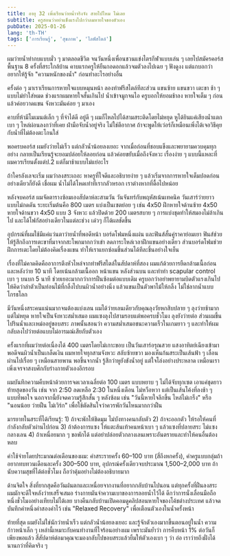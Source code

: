 ```yaml
---
title: อายุ 32 เพิ่งเรียนว่ายน้ำจริงจัง สายไปไหม ไม่เลย
subtitle: ครูสอนว่าอย่าแข็งแรงไปกว่าลมหายใจของตัวเอง
pubDate: 2025-01-26
lang: 'th-TH'
tags: ['การเรียนรู้', 'สุขภาพ', 'ไลฟ์สไตล์']
---
```


ผมว่ายน้ำท่ากบแบบมั่ว ๆ มาตลอดชีวิต จนวันหนึ่งเพื่อนชวนแข่งไตรกีฬาแบบเล่น ๆ เลยไปสมัครคอร์สพื้นฐาน 8 ครั้งที่สระใกล้บ้าน คาบแรกครูให้ยืนกอดอกแล้วจมตัวลงไปเฉย ๆ ฟังดูงง แต่แกบอกว่าอยากให้รู้จัก "ความหนักของน้ำ" ก่อนทำอะไรอย่างอื่น

ครั้งต่อ ๆ มาเราเรียนการหายใจแบบหมุนหน้า ลองท่าฟรีสไตล์ทีละส่วน แขนซ้าย แขนขวา เตะขา ช้า ๆ แบบไม่ยำใส่หมด ช่วงแรกผมหายใจสั้นเกินไป น้ำเข้าจมูกจนไอ ครูบอกให้ยอมช้าลง หายใจเต็ม ๆ ก่อนแล้วค่อยวาดแขน จังหวะมันค่อย ๆ มาเอง

คาบที่ห้ามีโมเมนต์เล็ก ๆ ที่จำได้ดี อยู่ดี ๆ ผมก็ไหลไปได้สามสระติดโดยไม่หยุด หูได้ยินแค่เสียงน้ำแตกเบา ๆ ไหล่ผ่อนลงกว่าที่เคย ฝ่ามือจับน้ำอยู่จริง ไม่ใช่ตีอากาศ ถ้าจะพูดให้เว่อร์ก็เหมือนเพิ่งได้เจอวิธีคุยกับน้ำที่ไม่ต้องตะโกนใส่

พอครบคอร์ส ผมยังว่ายไม่เร็ว แต่กลัวน้ำน้อยลงเยอะ จากเมื่อก่อนที่ชอบแข็งและพยายามควบคุมทุกอย่าง กลายเป็นเรียนรู้จะยอมปล่อยให้ลอยก่อน แล้วค่อยขยับเมื่อถึงจังหวะ เรื่องง่าย ๆ แบบนี้แหละที่ผมควรเรียนตั้งแต่ป.2 แต่ก็มาช้าแบบไม่แย่อะไร

ถ้าใครลังเลจะเริ่ม ผมว่าลงสระเถอะ หาครูที่ใจดีและอธิบายง่าย ๆ แล้วเริ่มจากการหายใจเต็มปอดก่อนอย่างเดียวก็ยังดี เชื่อผม น้ำไม่ได้โหดเท่าที่เรากลัวหรอก เราต่างหากที่ดื้อไปหน่อย

หลังจบคอร์ส ผมจัดตารางซ้อมเองสัปดาห์ละสามวัน วันจันทร์กับพฤหัสเน้นเทคนิค วันเสาร์ว่ายยาวแบบไม่กดดัน ระยะเริ่มต้นคือ 800 เมตร แบ่งเป็นเซตย่อย ๆ เช่น 4x50 ฝึกหายใจด้านซ้าย 4x50 หายใจด้านขวา 4x50 แบบ 3 จังหวะ แล้วปิดด้วย 200 เมตรสบาย ๆ การแบ่งชุดทำให้สมองไม่ล้าเกินไป และได้โฟกัสอย่างเดียวในแต่ละช่วง เด๋วๆ ก็ได้ผลชัดขึ้น

อุปกรณ์ที่ผมใช้มีแค่แว่นตาว่ายน้ำที่พอดีหน้า บอร์ดโฟมหนึ่งแผ่น และฟินส์สั้นคู่ราคาย่อมเยา ฟินส์ช่วยให้รู้สึกถึงการเตะขาที่มาจากสะโพกมากกว่าเข่า ลดภาระไหล่เวลาฝึกแขนอย่างเดียว ส่วนบอร์ดโฟมช่วยฝึกการเตะโดยไม่ต้องคิดเรื่องแขน ทำให้เราแยกซ่อมชิ้นส่วนได้ทีละชิ้นอย่างใจเย็น

เรื่องที่ไม่คาดคิดคืออาการตึงหัวไหล่จากท่าฟรีสไตล์ในสัปดาห์ที่สอง ผมแก้ด้วยการยืดกล้ามเนื้อก่อนและหลังว่าย 10 นาที โดยเน้นกล้ามเนื้ออก หน้าแขน หลังส่วนบน และทำท่า scapular control เบา ๆ บนบก 5 นาที ช่วยเยอะมากกว่าการฝืนซ้อมต่อแบบเดิม ครูบอกว่าอย่าพยายามบิดตัวแรงเกินไป ให้คิดว่าลำตัวเป็นท่อนไม้ที่กลิ้งไปบนผิวน้ำอย่างนิ่ง แล้วแขนเป็นตัวพาไม้ให้กลิ้ง ไม่ใช่ลากน้ำแบบโกรธโลก

มีวันหนึ่งสระคนแน่นมากจนต้องแบ่งเลน ผมได้ว่ายเลนเดียวกับคุณลุงวัยหกสิบปลาย ๆ ลุงว่ายช้ามากแต่ไม่หยุด หายใจเป็นจังหวะสม่ำเสมอ ผมแซงลุงไปสามรอบแต่พอครบชั่วโมง ลุงยังว่ายต่อ ส่วนผมขึ้นไปรินน้ำและเหม่ออยู่ขอบสระ ภาพนั้นสอนว่า ความสม่ำเสมอชนะความเร็วในเกมยาว ๆ และทำให้ผมกลับลงไปว่ายต่อแบบไม่อารมณ์เสียกับตัวเอง

ครั้งแรกที่ผมว่ายต่อเนื่องได้ 400 เมตรโดยไม่เกาะขอบ เป็นวันเสาร์อรุณสวย แสงอาทิตย์เฉียงเข้ามาพอดีจนผิวน้ำเป็นเกล็ดเงิน ผมหายใจทุกสามจังหวะ สลับซ้ายขวา มองเห็นก้นสระเป็นเส้นฟ้า ๆ เลื่อนผ่านไปเรื่อย ๆ เหมือนสายพาน พอขึ้นจากน้ำ รู้สึกว่าหูยังขังน้ำอยู่ แต่ใจโล่งอย่างประหลาด เหมือนเราเพิ่งเจรจาสงบศึกกับร่างกายตัวเองอีกรอบ

ผมบันทึกความคืบหน้าด้วยการจดเวลาเฉลี่ยต่อ 100 เมตร แบบหยาบ ๆ ไม่ได้จับทุกเซต เอาแค่ชุดยาวท้ายสุดของวัน เช่น จาก 2:50 ลดเหลือ 2:30 ในหนึ่งเดือน ไม่หวือหวา แต่เป็นเส้นโค้งที่ลงช้า ๆ แบบที่พอใจ นอกจากนี้ยังจดความรู้สึกสั้น ๆ หลังซ้อม เช่น "วันนี้หายใจลึกขึ้น ไหล่ไม่เกร็ง" หรือ "นอนน้อย ว่ายฝืน ไม่เวิร์ก" เพื่อใช้ตัดสินใจว่าควรพักวันไหนมากกว่าฝืน

มารยาทในสระที่ได้เรียนรู้: 1) ถ้าจะพักให้ชิดมุม ไม่บังทางคนกลับตัว 2) ถ้าจะออกตัว ให้รอให้คนที่กำลังกลับตัวผ่านไปก่อน 3) ถ้าต้องการแซง ให้แตะส้นเท้าคนหน้าเบา ๆ แล้วแซงที่ปลายสระ ไม่แซงกลางเลน 4) ถ้าเหนื่อยมาก ๆ ขอพักได้ แต่อย่าปล่อยตัวกลางเลนเพราะอันตรายและทำให้คนอื่นต้องหลบ

ค่าใช้จ่ายโดยประมาณต่อเดือนของผม: ค่าสระรายครั้ง 60–100 บาท (สี่ถึงหกครั้ง), ค่าครูแบบกลุ่มถ้าอยากทบทวนเดือนละครั้ง 300–500 บาท, อุปกรณ์ครั้งเดียวจบประมาณ 1,500–2,000 บาท ถ้านับความสุขที่ได้ต่อชั่วโมง ถือว่าคุ้มอย่างไม่ต้องอธิบายมาก

ด้านจิตใจ สิ่งที่ยากสุดคือวันฝนตกและเหนื่อยจากงานที่อยากกลับบ้านไปนอน แต่ทุกครั้งที่ฝืนลงสระ ผมมักจะดีใจหลังว่ายเสร็จเสมอ ร่างกายมันจำความเบาของการลอยน้ำไว้ได้ ดีกว่าการนั่งเลื่อนมือถือหนึ่งชั่วโมงอย่างเทียบไม่ได้เลย บางคืนกลับบ้านเปิดคอมดูคลิปสอนหายใจของโค้ชต่างประเทศ แล้วจดบันทึกคำหนึ่งคำสองคำไว้ เช่น "Relaxed Recovery" เพื่อเตือนตัวเองในน้ำครั้งหน้า

ท้ายที่สุด ผมยังไม่ใช่นักว่ายน้ำเร็ว แต่กลัวน้ำน้อยลงเยอะ และรู้จักตัวเองมากขึ้นตอนอยู่ในน้ำ ความก้าวหน้าเล็ก ๆ เหล่านี้เหมาะกับคนทำงานที่ใจร้อนอย่างผม เพราะมันย้ำว่า การคืบหน้า 1% ต่อวันก็เพียงพอแล้ว สี่สัปดาห์ต่อมาคุณจะมองกลับไปขอบสระแล้วยิ้มให้ตัวเองเบา ๆ ว่า อ๋อ เราว่ายถึงฝั่งได้นานกว่าที่คิดจริง ๆ


